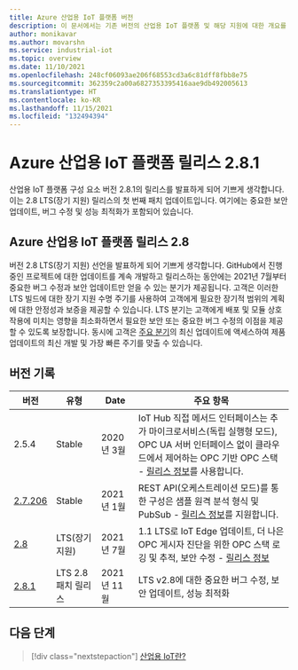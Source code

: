 ```yaml
---
title: Azure 산업용 IoT 플랫폼 버전
description: 이 문서에서는 기존 버전의 산업용 IoT 플랫폼 및 해당 지원에 대한 개요를 제공합니다.
author: monikavar
ms.author: movarshn
ms.service: industrial-iot
ms.topic: overview
ms.date: 11/10/2021
ms.openlocfilehash: 248cf06093ae206f68553cd3a6c81dff8fbb8e75
ms.sourcegitcommit: 362359c2a00a6827353395416aae9db492005613
ms.translationtype: HT
ms.contentlocale: ko-KR
ms.lasthandoff: 11/15/2021
ms.locfileid: "132494394"
---
```

# <a name="azure-industrial-iot-platform-release-281"></a>Azure 산업용 IoT 플랫폼 릴리스 2.8.1
산업용 IoT 플랫폼 구성 요소 버전 2.8.1의 릴리스를 발표하게 되어 기쁘게 생각합니다. 이는 2.8 LTS(장기 지원) 릴리스의 첫 번째 패치 업데이트입니다. 여기에는 중요한 보안 업데이트, 버그 수정 및 성능 최적화가 포함되어 있습니다.

## <a name="azure-industrial-iot-platform-release-28"></a>Azure 산업용 IoT 플랫폼 릴리스 2.8

버전 2.8 LTS(장기 지원) 선언을 발표하게 되어 기쁘게 생각합니다. GitHub에서 진행 중인 프로젝트에 대한 업데이트를 계속 개발하고 릴리스하는 동안에는 2021년 7월부터 중요한 버그 수정과 보안 업데이트만 얻을 수 있는 분기가 제공됩니다. 고객은 이러한 LTS 빌드에 대한 장기 지원 수명 주기를 사용하여 고객에게 필요한 장기적 범위의 계획에 대한 안정성과 보증을 제공할 수 있습니다. LTS 분기는 고객에게 배포 및 모듈 상호 작용에 미치는 영향을 최소화하면서 필요한 보안 또는 중요한 버그 수정의 이점을 제공할 수 있도록 보장합니다.  동시에 고객은 [주요 분기](https://github.com/Azure/Industrial-IoT)의 최신 업데이트에 액세스하여 제품 업데이트의 최신 개발 및 가장 빠른 주기를 맞출 수 있습니다. 

## <a name="version-history"></a>버전 기록 

|버전      |유형                   |Date         |주요 항목                             |
|-------------|-----------------------|-------------|---------------------------------------|
|2.5.4        |Stable                 |2020년 3월   |IoT Hub 직접 메서드 인터페이스는 추가 마이크로서비스(독립 실행형 모드), OPC UA 서버 인터페이스 없이 클라우드에서 제어하는 OPC 기반 OPC 스택 - [릴리스 정보](https://github.com/Azure/Industrial-IoT/releases/tag/2.5.4)를 사용합니다.|
|[2.7.206](https://github.com/Azure/Industrial-IoT/tree/release/2.7.206)      |Stable                 |2021년 1월 |REST API(오케스트레이션 모드)를 통한 구성은 샘플 원격 분석 형식 및 PubSub - [릴리스 정보](https://github.com/Azure/Industrial-IoT/releases/tag/2.7.206)를 지원합니다.|
|[2.8](https://github.com/Azure/Industrial-IoT/tree/2.8.0)        |LTS(장기 지원)|2021년 7월    |1\.1 LTS로 IoT Edge 업데이트, 더 나은 OPC 게시자 진단을 위한 OPC 스택 로깅 및 추적, 보안 수정 - [릴리스 정보](https://github.com/Azure/Industrial-IoT/releases/tag/2.8.0)|
|[2.8.1](https://github.com/Azure/Industrial-IoT/tree/2.8.1)        |LTS 2.8 패치 릴리스|2021년 11월    |LTS v2.8에 대한 중요한 버그 수정, 보안 업데이트, 성능 최적화|

## <a name="next-steps"></a>다음 단계

> [!div class="nextstepaction"]
> [산업용 IoT란?](overview-what-is-industrial-iot.md)
